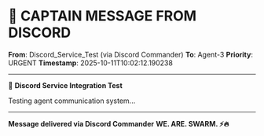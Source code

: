 # 🚨 CAPTAIN MESSAGE FROM DISCORD

**From**: Discord_Service_Test (via Discord Commander)
**To**: Agent-3
**Priority**: URGENT
**Timestamp**: 2025-10-11T10:02:12.190238

---

🧪 **Discord Service Integration Test**

Testing agent communication system...

---

**Message delivered via Discord Commander**
**WE. ARE. SWARM. ⚡️🔥**
